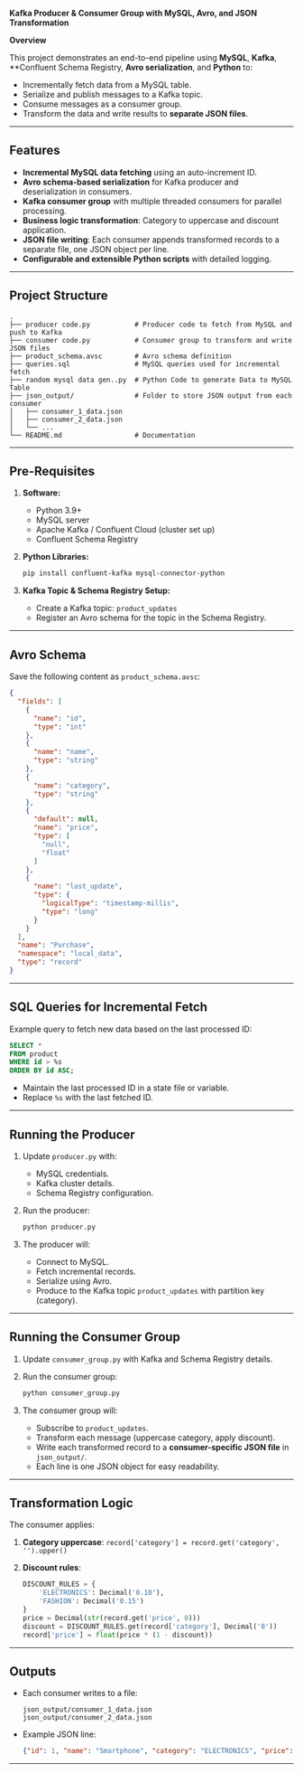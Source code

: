 **Kafka Producer & Consumer Group with MySQL, Avro, and JSON Transformation**

**Overview**

This project demonstrates an end-to-end pipeline using **MySQL**, **Kafka**, **Confluent Schema Registry, **Avro serialization**, and **Python** to:

* Incrementally fetch data from a MySQL table.
* Serialize and publish messages to a Kafka topic.
* Consume messages as a consumer group.
* Transform the data and write results to **separate JSON files**.

---

## **Features**

* **Incremental MySQL data fetching** using an auto-increment ID.
* **Avro schema-based serialization** for Kafka producer and deserialization in consumers.
* **Kafka consumer group** with multiple threaded consumers for parallel processing.
* **Business logic transformation**: Category to uppercase and discount application.
* **JSON file writing**: Each consumer appends transformed records to a separate file, one JSON object per line.
* **Configurable and extensible Python scripts** with detailed logging.

---

## **Project Structure**

```
.
├── producer code.py           # Producer code to fetch from MySQL and push to Kafka
├── consumer code.py           # Consumer group to transform and write JSON files
├── product_schema.avsc        # Avro schema definition
├── queries.sql                # MySQL queries used for incremental fetch
├── random mysql data gen..py  # Python Code to generate Data to MySQL Table
├── json_output/               # Folder to store JSON output from each consumer
│   ├── consumer_1_data.json
│   ├── consumer_2_data.json
│   └── ...
└── README.md                  # Documentation
```

---

## **Pre-Requisites**

1. **Software:**

   * Python 3.9+
   * MySQL server
   * Apache Kafka / Confluent Cloud (cluster set up)
   * Confluent Schema Registry

2. **Python Libraries:**

   ```bash
   pip install confluent-kafka mysql-connector-python
   ```

3. **Kafka Topic & Schema Registry Setup:**

   * Create a Kafka topic: `product_updates`
   * Register an Avro schema for the topic in the Schema Registry.

---

## **Avro Schema**

Save the following content as `product_schema.avsc`:

```json
{
  "fields": [
    {
      "name": "id",
      "type": "int"
    },
    {
      "name": "name",
      "type": "string"
    },
    {
      "name": "category",
      "type": "string"
    },
    {
      "default": null,
      "name": "price",
      "type": [
        "null",
        "float"
      ]
    },
    {
      "name": "last_update",
      "type": {
        "logicalType": "timestamp-millis",
        "type": "long"
      }
    }
  ],
  "name": "Purchase",
  "namespace": "local_data",
  "type": "record"
}
```

---

## **SQL Queries for Incremental Fetch**

Example query to fetch new data based on the last processed ID:

```sql
SELECT *  
FROM product 
WHERE id > %s 
ORDER BY id ASC;
```


* Maintain the last processed ID in a state file or variable.
* Replace `%s` with the last fetched ID.

---

## **Running the Producer**

1. Update `producer.py` with:

   * MySQL credentials.
   * Kafka cluster details.
   * Schema Registry configuration.
2. Run the producer:

   ```bash
   python producer.py
   ```
3. The producer will:

   * Connect to MySQL.
   * Fetch incremental records.
   * Serialize using Avro.
   * Produce to the Kafka topic `product_updates` with partition key (category).

---

## **Running the Consumer Group**

1. Update `consumer_group.py` with Kafka and Schema Registry details.
2. Run the consumer group:

   ```bash
   python consumer_group.py
   ```
3. The consumer group will:

   * Subscribe to `product_updates`.
   * Transform each message (uppercase category, apply discount).
   * Write each transformed record to a **consumer-specific JSON file** in `json_output/`.
   * Each line is one JSON object for easy readability.

---

## **Transformation Logic**

The consumer applies:

1. **Category uppercase**: `record['category'] = record.get('category', '').upper()`
2. **Discount rules**:

   ```python
   DISCOUNT_RULES = {
       'ELECTRONICS': Decimal('0.10'),
       'FASHION': Decimal('0.15')
   }
   price = Decimal(str(record.get('price', 0)))
   discount = DISCOUNT_RULES.get(record['category'], Decimal('0'))
   record['price'] = float(price * (1 - discount))
   ```

---

## **Outputs**

* Each consumer writes to a file:

  ```
  json_output/consumer_1_data.json
  json_output/consumer_2_data.json
  ```
* Example JSON line:

  ```json
  {"id": 1, "name": "Smartphone", "category": "ELECTRONICS", "price": 450.0, "created_at": "2025-08-20"}
  ```
---